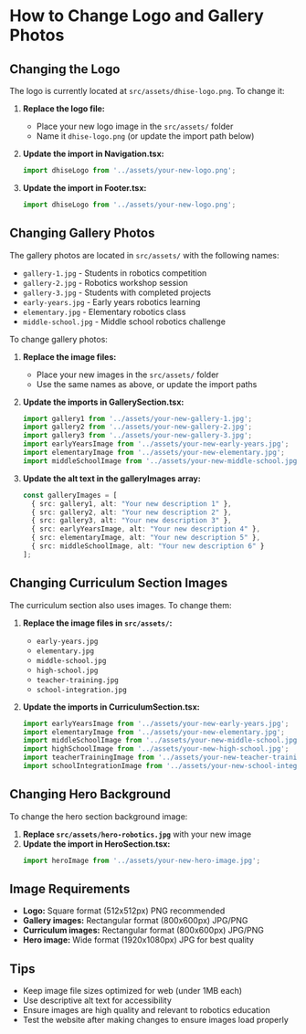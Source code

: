 # How to Change Logo and Gallery Photos

## Changing the Logo

The logo is currently located at `src/assets/dhise-logo.png`. To change it:

1. **Replace the logo file:**
   - Place your new logo image in the `src/assets/` folder
   - Name it `dhise-logo.png` (or update the import path below)

2. **Update the import in Navigation.tsx:**
   ```typescript
   import dhiseLogo from '../assets/your-new-logo.png';
   ```

3. **Update the import in Footer.tsx:**
   ```typescript
   import dhiseLogo from '../assets/your-new-logo.png';
   ```

## Changing Gallery Photos

The gallery photos are located in `src/assets/` with the following names:
- `gallery-1.jpg` - Students in robotics competition
- `gallery-2.jpg` - Robotics workshop session  
- `gallery-3.jpg` - Students with completed projects
- `early-years.jpg` - Early years robotics learning
- `elementary.jpg` - Elementary robotics class
- `middle-school.jpg` - Middle school robotics challenge

To change gallery photos:

1. **Replace the image files:**
   - Place your new images in the `src/assets/` folder
   - Use the same names as above, or update the import paths

2. **Update the imports in GallerySection.tsx:**
   ```typescript
   import gallery1 from '../assets/your-new-gallery-1.jpg';
   import gallery2 from '../assets/your-new-gallery-2.jpg';
   import gallery3 from '../assets/your-new-gallery-3.jpg';
   import earlyYearsImage from '../assets/your-new-early-years.jpg';
   import elementaryImage from '../assets/your-new-elementary.jpg';
   import middleSchoolImage from '../assets/your-new-middle-school.jpg';
   ```

3. **Update the alt text in the galleryImages array:**
   ```typescript
   const galleryImages = [
     { src: gallery1, alt: "Your new description 1" },
     { src: gallery2, alt: "Your new description 2" },
     { src: gallery3, alt: "Your new description 3" },
     { src: earlyYearsImage, alt: "Your new description 4" },
     { src: elementaryImage, alt: "Your new description 5" },
     { src: middleSchoolImage, alt: "Your new description 6" }
   ];
   ```

## Changing Curriculum Section Images

The curriculum section also uses images. To change them:

1. **Replace the image files in `src/assets/`:**
   - `early-years.jpg`
   - `elementary.jpg` 
   - `middle-school.jpg`
   - `high-school.jpg`
   - `teacher-training.jpg`
   - `school-integration.jpg`

2. **Update the imports in CurriculumSection.tsx:**
   ```typescript
   import earlyYearsImage from '../assets/your-new-early-years.jpg';
   import elementaryImage from '../assets/your-new-elementary.jpg';
   import middleSchoolImage from '../assets/your-new-middle-school.jpg';
   import highSchoolImage from '../assets/your-new-high-school.jpg';
   import teacherTrainingImage from '../assets/your-new-teacher-training.jpg';
   import schoolIntegrationImage from '../assets/your-new-school-integration.jpg';
   ```

## Changing Hero Background

To change the hero section background image:

1. **Replace `src/assets/hero-robotics.jpg`** with your new image
2. **Update the import in HeroSection.tsx:**
   ```typescript
   import heroImage from '../assets/your-new-hero-image.jpg';
   ```

## Image Requirements

- **Logo:** Square format (512x512px) PNG recommended
- **Gallery images:** Rectangular format (800x600px) JPG/PNG
- **Curriculum images:** Rectangular format (800x600px) JPG/PNG  
- **Hero image:** Wide format (1920x1080px) JPG for best quality

## Tips

- Keep image file sizes optimized for web (under 1MB each)
- Use descriptive alt text for accessibility
- Ensure images are high quality and relevant to robotics education
- Test the website after making changes to ensure images load properly